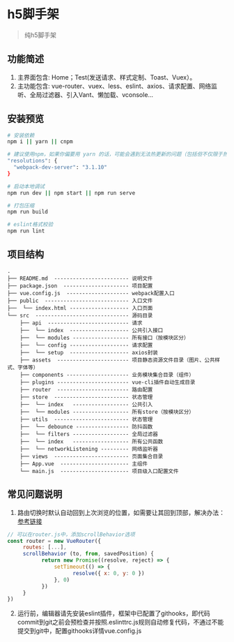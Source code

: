 # h5脚手架

> 纯h5脚手架

## 功能简述

1. 主界面包含: Home；Test(发送请求、样式定制、Toast、Vuex）。
2. 主功能包含: vue-router、vuex、less、eslint、axios、请求配置、网络监听、全局过滤器、引入Vant、懒加载、vconsole...

## 安装预览

```bash
# 安装依赖
npm i || yarn || cnpm

# 建议使用npm，如果你偏要用 yarn 的话，可能会遇到无法热更新的问题（包括但不仅限于热更新问题），对于热更新问题暂时可以在 package.json 里增加 resolutions 字段锁版本解决：
"resolutions": {
  "webpack-dev-server": "3.1.10"
}

# 启动本地调试
npm run dev || npm start || npm run serve

# 打包压缩
npm run build

# eslint格式校验
npm run lint
```

## 项目结构

```
.
├── README.md  ------------------------ 说明文件
├── package.json  --------------------- 项目配置
├── vue.config.js  -------------------- webpack配置入口
├── public  --------------------------- 入口文件
├──  └── index.html ------------------- 入口页面
└── src  ------------------------------ 源码目录
    ├── api  -------------------------- 请求
    ├──  └── index  ------------------- 公共引入接口
    ├──  └── modules ------------------ 所有接口（按模块区分）
    ├──  └── config ------------------- 请求配置
    ├──  └── setup  ------------------- axios封装
    ├── assets  ----------------------- 项目静态资源文件目录（图片、公共样式、字体等）
    ├── components -------------------- 业务模块集合目录（组件）
    ├── plugins ----------------------- vue-cli插件自动生成目录
    ├── router  ----------------------- 路由配置
    ├── store  ------------------------ 状态管理
    ├──  └── index   ------------------ 公共引入
    ├──  └── modules ------------------ 所有store（按模块区分）
    ├── utils  ------------------------ 状态管理
    ├──  └── debounce ----------------- 防抖函数
    ├──  └── filters ------------------ 全局过滤器
    ├──  └── index   ------------------ 所有公共函数
    ├──  └── networkListening --------- 网络监听器
    ├── views  ------------------------ 页面集合目录
    ├── App.vue  ---------------------- 主组件
    └── main.js  ---------------------- 项目级入口配置文件
```

## 常见问题说明

1. 路由切换时默认自动回到上次浏览的位置，如需要让其回到顶部，解决办法：[参考链接](https://router.vuejs.org/zh/guide/advanced/scroll-behavior.html#%E5%BC%82%E6%AD%A5%E6%BB%9A%E5%8A%A8)

````js
// 可以在router.js中，添加scrollBehavior选项
const router = new VueRouter({
     routes: [...],
     scrollBehavior (to, from, savedPosition) {
           return new Promise((resolve, reject) => {
               setTimeout(() => {
                     resolve({ x: 0, y: 0 })
               }, 0)
           })
     }
})
````

2. 运行前，编辑器请先安装eslint插件，框架中已配置了githooks，即代码commit到git之前会预检查并按照.eslinttrc.js规则自动修复代码，不通过不能提交到git中，配置githooks详情vue.config.js